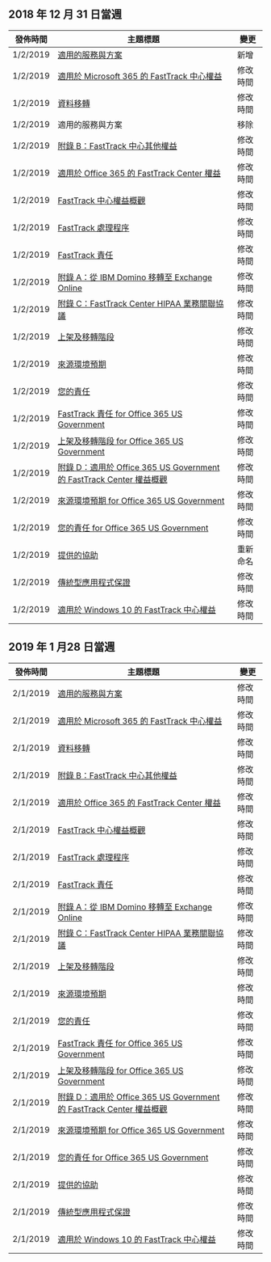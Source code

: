 <!-- This file is generated automatically each week. Changes made to this file will be overwritten.-->




## <a name="week-of-december-31-2018"></a>2018 年 12 月 31 日當週


| 發佈時間 |主題標題 | 變更 |
|------|------------|--------|
| 1/2/2019 | [適用的服務與方案](/FastTrack/m365-eligible-services-and-plans) | 新增 |
| 1/2/2019 | [適用於 Microsoft 365 的 FastTrack 中心權益](/FastTrack/m365-fasttrack-benefit-overview) | 修改時間 |
| 1/2/2019 | [資料移轉](/FastTrack/o365-data-migration) | 修改時間 |
| 1/2/2019 | 適用的服務與方案 | 移除 |
| 1/2/2019 | [附錄 B：FastTrack 中心其他權益](/FastTrack/o365-fasttrack-additional-benefits) | 修改時間 |
| 1/2/2019 | [適用於 Office 365 的 FastTrack Center 權益](/FastTrack/o365-fasttrack-benefit-for-office-365) | 修改時間 |
| 1/2/2019 | [FastTrack 中心權益概觀](/FastTrack/o365-fasttrack-benefit-overview) | 修改時間 |
| 1/2/2019 | [FastTrack 處理程序](/FastTrack/o365-fasttrack-process) | 修改時間 |
| 1/2/2019 | [FastTrack 責任](/FastTrack/o365-fasttrack-responsibilities) | 修改時間 |
| 1/2/2019 | [附錄 A：從 IBM Domino 移轉至 Exchange Online](/FastTrack/o365-from-ibm-domino-to-exchange-online) | 修改時間 |
| 1/2/2019 | [附錄 C：FastTrack Center HIPAA 業務關聯協議](/FastTrack/o365-hipaa-business-associate-agreement) | 修改時間 |
| 1/2/2019 | [上架及移轉階段](/FastTrack/o365-onboarding-and-migration) | 修改時間 |
| 1/2/2019 | [來源環境預期](/FastTrack/o365-source-environment-expectations) | 修改時間 |
| 1/2/2019 | [您的責任](/FastTrack/o365-your-responsibilities) | 修改時間 |
| 1/2/2019 | [FastTrack 責任 for Office 365 US Government](/FastTrack/us-gov-appendix-fasttrack-responsibilities) | 修改時間 |
| 1/2/2019 | [上架及移轉階段 for Office 365 US Government](/FastTrack/us-gov-appendix-onboarding-and-migration) | 修改時間 |
| 1/2/2019 | [附錄 D：適用於 Office 365 US Government 的 FastTrack Center 權益概觀](/FastTrack/us-gov-appendix-overview) | 修改時間 |
| 1/2/2019 | [來源環境預期 for Office 365 US Government](/FastTrack/us-gov-appendix-source-environment-expectations) | 修改時間 |
| 1/2/2019 | [您的責任 for Office 365 US Government](/FastTrack/us-gov-appendix-your-responsibilities) | 修改時間 |
| 1/2/2019 | [提供的協助](/FastTrack/win-10-daa-assistance-offered) | 重新命名 |
| 1/2/2019 | [傳統型應用程式保證](/FastTrack/win-10-desktop-app-assure) | 修改時間 |
| 1/2/2019 | [適用於 Windows 10 的 FastTrack 中心權益](/FastTrack/win-10-fasttrack-benefit-for-windows-10) | 修改時間 |


## <a name="week-of-january-28-2019"></a>2019 年 1 月28 日當週


| 發佈時間 |主題標題 | 變更 |
|------|------------|--------|
| 2/1/2019 | [適用的服務與方案](/FastTrack/m365-eligible-services-and-plans) | 修改時間 |
| 2/1/2019 | [適用於 Microsoft 365 的 FastTrack 中心權益](/FastTrack/m365-fasttrack-benefit-overview) | 修改時間 |
| 2/1/2019 | [資料移轉](/FastTrack/o365-data-migration) | 修改時間 |
| 2/1/2019 | [附錄 B：FastTrack 中心其他權益](/FastTrack/o365-fasttrack-additional-benefits) | 修改時間 |
| 2/1/2019 | [適用於 Office 365 的 FastTrack Center 權益](/FastTrack/o365-fasttrack-benefit-for-office-365) | 修改時間 |
| 2/1/2019 | [FastTrack 中心權益概觀](/FastTrack/o365-fasttrack-benefit-overview) | 修改時間 |
| 2/1/2019 | [FastTrack 處理程序](/FastTrack/o365-fasttrack-process) | 修改時間 |
| 2/1/2019 | [FastTrack 責任](/FastTrack/o365-fasttrack-responsibilities) | 修改時間 |
| 2/1/2019 | [附錄 A：從 IBM Domino 移轉至 Exchange Online](/FastTrack/o365-from-ibm-domino-to-exchange-online) | 修改時間 |
| 2/1/2019 | [附錄 C：FastTrack Center HIPAA 業務關聯協議](/FastTrack/o365-hipaa-business-associate-agreement) | 修改時間 |
| 2/1/2019 | [上架及移轉階段](/FastTrack/o365-onboarding-and-migration) | 修改時間 |
| 2/1/2019 | [來源環境預期](/FastTrack/o365-source-environment-expectations) | 修改時間 |
| 2/1/2019 | [您的責任](/FastTrack/o365-your-responsibilities) | 修改時間 |
| 2/1/2019 | [FastTrack 責任 for Office 365 US Government](/FastTrack/us-gov-appendix-fasttrack-responsibilities) | 修改時間 |
| 2/1/2019 | [上架及移轉階段 for Office 365 US Government](/FastTrack/us-gov-appendix-onboarding-and-migration) | 修改時間 |
| 2/1/2019 | [附錄 D：適用於 Office 365 US Government 的 FastTrack Center 權益概觀](/FastTrack/us-gov-appendix-overview) | 修改時間 |
| 2/1/2019 | [來源環境預期 for Office 365 US Government](/FastTrack/us-gov-appendix-source-environment-expectations) | 修改時間 |
| 2/1/2019 | [您的責任 for Office 365 US Government](/FastTrack/us-gov-appendix-your-responsibilities) | 修改時間 |
| 2/1/2019 | [提供的協助](/FastTrack/win-10-daa-assistance-offered) | 修改時間 |
| 2/1/2019 | [傳統型應用程式保證](/FastTrack/win-10-desktop-app-assure) | 修改時間 |
| 2/1/2019 | [適用於 Windows 10 的 FastTrack 中心權益](/FastTrack/win-10-fasttrack-benefit-for-windows-10) | 修改時間 |
